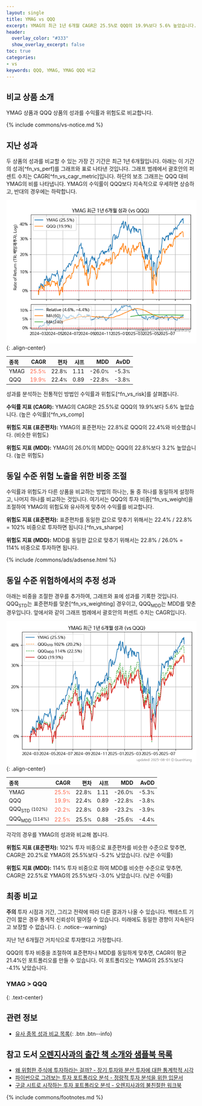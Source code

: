 ```yaml
---
layout: single
title: YMAG vs QQQ
excerpt: YMAG의 최근 1년 6개월 CAGR은 25.5%로 QQQ의 19.9%보다 5.6% 높았습니다.
header:
  overlay_color: "#333"
  show_overlay_excerpt: false
toc: true
categories:
- vs
keywords: QQQ, YMAG, YMAG QQQ 비교
---
```


## 비교 상품 소개


YMAG 상품과 QQQ 상품의 성과를 수익률과 위험도로 비교합니다.





{% include commons/vs-notice.md %}

## 지난 성과

두 상품의 성과를 비교할 수 있는 가장 긴 기간은 최근 1년 6개월입니다. 아래는 이 기간의 성과[^fn_vs_perf]를 그래프와 표로 나타낸 것입니다.
그래프 범례에서 괄호안의 퍼센트 수치는 CAGR[^fn_vs_cagr_metric]입니다.
하단의 보조 그래프는 QQQ 대비 YMAG의 비를 나타냅니다.
YMAG의 수익률이 QQQ보다 지속적으로 우세하면 상승하고, 반대의 경우에는 하락합니다.

![YMAG](/vs/images/ymag-vs-qqq_dual.png){: .align-center}

| **종목** | **CAGR** | **편차** | **샤프** | **MDD** | **AvDD** |
| :------------ | ------: | -----------: | -------: | ------: | -------: |
| YMAG | <span style="color: tomato">25.5<small>%</small></span> | 22.8<small>%</small> | 1.11 | -26.0<small>%</small> | -5.3<small>%</small> |
| QQQ | <span style="color: tomato">19.9<small>%</small></span> | 22.4<small>%</small> | 0.89 | -22.8<small>%</small> | -3.8<small>%</small> |

<!-- more -->


성과를 분석하는 전통적인 방법인 수익률과 위험도[^fn_vs_risk]를 살펴봅니다.

**수익률 지표 (CAGR):** YMAG의 CAGR은 25.5%로 QQQ의 19.9%보다 5.6% 높았습니다. (높은 수익률)[^fn_vs_comp]

**위험도 지표 (표준편차):** YMAG의 표준편차는 22.8%로 QQQ의 22.4%와 비슷했습니다. (비슷한 위험도)

**위험도 지표 (MDD):** YMAG의 26.0%의 MDD는 QQQ의 22.8%보다 3.2% 높았습니다. (높은 위험도)



## 동일 수준 위험 노출을 위한 비중 조절

수익률과 위험도가 다른 상품을 비교하는 방법의 하나는, 둘 중 하나를 동일하게 설정하고, 나머지 하나를 비교하는 것입니다.
여기서는 QQQ의 투자 비중[^fn_vs_weight]을 조절하여 YMAG의 위험도와 유사하게 맞추어 수익률를 비교합니다.

**위험도 지표 (표준편차):** 표준편차를 동일한 값으로 맞추기 위해서는 22.4% / 22.8% = 102% 비중으로 투자하면 됩니다.[^fn_vs_sharpe]

**위험도 지표 (MDD):** MDD를 동일한 값으로 맞추기 위해서는 22.8% / 26.0% = 114% 비중으로 투자하면 됩니다.


{% include /commons/ads/adsense.html %}



## 동일 수준 위험하에서의 추정 성과

아래는 비중을 조절한 경우를 추가하여, 그래프와 표에 성과를 기록한 것입니다.
QQQ<sub>STD</sub>는 표준편차를 맞춘[^fn_vs_weighting] 경우이고, QQQ<sub>MDD</sub>는 MDD를 맞춘 경우입니다.
앞에서와 같이 그래프 범례에서 괄호안의 퍼센트 수치는 CAGR입니다.


![YMAG](/vs/images/ymag-vs-qqq.png){: .align-center}



| **종목** | **CAGR** | **편차** | **샤프** | **MDD** | **AvDD** |
| :------------ | ------: | -----------: | -------: | ------: | -------: |
| YMAG | <span style="color: tomato">25.5<small>%</small></span> | 22.8<small>%</small> | 1.11 | -26.0<small>%</small> | -5.3<small>%</small> |
| QQQ | <span style="color: tomato">19.9<small>%</small></span> | 22.4<small>%</small> | 0.89 | -22.8<small>%</small> | -3.8<small>%</small> |
| QQQ<sub>STD</sub> <small>(102%)</small> | <span style="color: tomato">20.2<small>%</small></span> | 22.8<small>%</small> | 0.89 | -23.2<small>%</small> | -3.9<small>%</small> |
| QQQ<sub>MDD</sub> <small>(114%)</small> | <span style="color: tomato">22.5<small>%</small></span> | 25.5<small>%</small> | 0.88 | -25.6<small>%</small> | -4.4<small>%</small> |



각각의 경우를 YMAG의 성과와 비교해 봅니다.

**위험도 지표 (표준편차):** 102% 투자 비중으로 표준편차를 비슷한 수준으로 맞추면, CAGR은 20.2%로 YMAG의 25.5%보다 -5.2% 낮았습니다. (낮은 수익률)

**위험도 지표 (MDD):** 114% 투자 비중으로 하여 MDD를 비슷한 수준으로 맞추면, CAGR은 22.5%로 YMAG의 25.5%보다 -3.0% 낮았습니다. (낮은 수익률)




## 최종 비교

**주의** 투자 시점과 기간, 그리고 전략에 따라 다른 결과가 나올 수 있습니다. 백테스트 기간이 짧은 경우 통계적 신뢰성이 떨어질 수 있습니다. 미래에도 동일한 경향이 지속된다고 보장할 수 없습니다.
{: .notice--warning}

지난 1년 6개월간 거치식으로 투자했다고 가정합니다.

QQQ의 투자 비중을 조절하여 표준편차나 MDD를 동일하게 맞추면, CAGR이 평균 21.4%인 포트폴리오를 만들 수 있습니다.
이 포트폴리오는 YMAG의 25.5%보다 -4.1% 낮았습니다.

### YMAG &gt; QQQ
{: .text-center}


## 관련 정보

- [유사 종목 성과 비교 목록](/vs/){: .btn .btn--info}


## 참고 도서 [오렌지사과의 출간 책 소개와 샘플북 목록](https://kongdori.tistory.com/691)

- [왜 위험한 주식에 투자하라는 걸까? - 장기 투자와 분산 투자에 대한 통계학적 시각](https://kongdori.tistory.com/421)
- [파이썬으로 그려보는 투자 포트폴리오 분석  - 정량적 투자 분석을 위한 입문서](https://kongdori.tistory.com/643)
- [구글 시트로 시작하는 투자 포트폴리오 분석 - 오렌지사과의 불친절한 워크북](https://kongdori.tistory.com/449)

{% include commons/footnotes.md %}